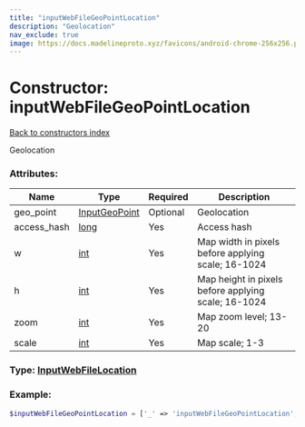 ```yaml
---
title: "inputWebFileGeoPointLocation"
description: "Geolocation"
nav_exclude: true
image: https://docs.madelineproto.xyz/favicons/android-chrome-256x256.png
---
```

# Constructor: inputWebFileGeoPointLocation  
[Back to constructors index](/API_docs/constructors/index.html)



Geolocation

### Attributes:

| Name     |    Type       | Required | Description |
|----------|---------------|----------|-------------|
|geo\_point|[InputGeoPoint](/API_docs/types/InputGeoPoint.html) | Optional|Geolocation|
|access\_hash|[long](/API_docs/types/long.html) | Yes|Access hash|
|w|[int](/API_docs/types/int.html) | Yes|Map width in pixels before applying scale; 16-1024|
|h|[int](/API_docs/types/int.html) | Yes|Map height in pixels before applying scale; 16-1024|
|zoom|[int](/API_docs/types/int.html) | Yes|Map zoom level; 13-20|
|scale|[int](/API_docs/types/int.html) | Yes|Map scale; 1-3|



### Type: [InputWebFileLocation](/API_docs/types/InputWebFileLocation.html)


### Example:

```php
$inputWebFileGeoPointLocation = ['_' => 'inputWebFileGeoPointLocation', 'geo_point' => InputGeoPoint, 'access_hash' => long, 'w' => int, 'h' => int, 'zoom' => int, 'scale' => int];
```  
